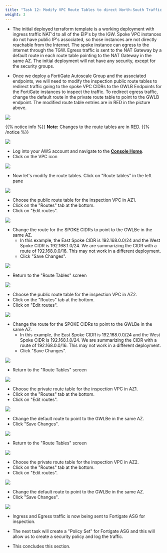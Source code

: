 ```yaml
---
title: "Task 12: Modify VPC Route Tables to direct North-South Traffic to GWLBe's for inspection"
weight: 3
---
```


* The initial deployed terraform template is a working deployment with ingress traffic NAT'd to all of the EIP's by the IGW. Spoke VPC instances do not have public IP's associated, so those instances are not directly reachable from the Internet. The spoke instance can egress to the internet through the TGW. Egress traffic is sent to the NAT Gateway by a default route in each route table pointing to the NAT Gateway in the same AZ. The initial deployment will not have any security, except for the security groups. 

* Once we deploy a FortiGate Autoscale Group and the associated endpoints, we will need to modify the inspection public route tables to redirect traffic going to the spoke VPC CIDRs to the GWLB Endpoints for the FortiGate instances to inspect the traffic. To redirect egress traffic, change the default route in the private route table to point to the GWLB endpoint. The modified route table entries are in RED in the picture above.

![](image-centralized_egress_with_ec2_gwlbe_no_markups.png)

{{% notice info %}}
**Note:** Changes to the route tables are in RED.
{{% /notice %}}

![](image-mdw-cap-modified.png)

* Log into your AWS account and navigate to the [**Console Home**](https://us-west-2.console.aws.amazon.com/console/home?region=us-west-2#).
* Click on the VPC icon

![](image-t12-1.png)

* Now let's modify the route tables. Click on "Route tables" in the left pane

![](image-t12-2.png)

* Choose the public route table for the inspection VPC in AZ1. 
* Click on the "Routes" tab at the bottom. 
* Click on "Edit routes".

![](image-t12-3.png)

* Change the route for the SPOKE CIDRs to point to the GWLBe in the same AZ. 
  * In this example, the East Spoke CIDR is 192.168.0.0/24 and the West Spoke CIDR is 192.168.1.0/24. We are summarizing the CIDR with a route of 192.168.0.0/16. This may not work in a different deployment.
  * Click "Save Changes".

![](image-t12-4.png)

* Return to the "Route Tables"  screen

![](image-t12-5.png)

* Choose the public route table for the inspection VPC in AZ2. 
* Click on the "Routes" tab at the bottom. 
* Click on "Edit routes".

![](image-t12-6.png)

* Change the route for the SPOKE CIDRs to point to the GWLBe in the same AZ. 
  * In this example, the East Spoke CIDR is 192.168.0.0/24 and the West Spoke CIDR is 192.168.1.0/24. We are summarizing the CIDR with a route of 192.168.0.0/16. This may not work in a different deployment.
  * Click "Save Changes".

![](image-t12-7.png)

* Return to the "Route Tables"  screen

![](image-t12-5.png)

* Choose the private route table for the inspection VPC in AZ1. 
* Click on the "Routes" tab at the bottom. 
* Click on "Edit routes".

![](image-t12-8.png)

* Change the default route to point to the GWLBe in the same AZ. 
* Click "Save Changes".

![](image-t12-9.png)

* Return to the "Route Tables"  screen

![](image-t12-5.png)

* Choose the private route table for the inspection VPC in AZ2. 
* Click on the "Routes" tab at the bottom. 
* Click on "Edit routes".

![](image-t12-10.png)

* Change the default route to point to the GWLBe in the same AZ. 
* Click "Save Changes".

![](image-t12-11.png)


* Ingress and Egress traffic is now being sent to Fortigate ASG for inspection.

* The next task will create a "Policy Set" for Fortigate ASG and this will allow us to create a security policy and log the traffic.

* This concludes this section.
